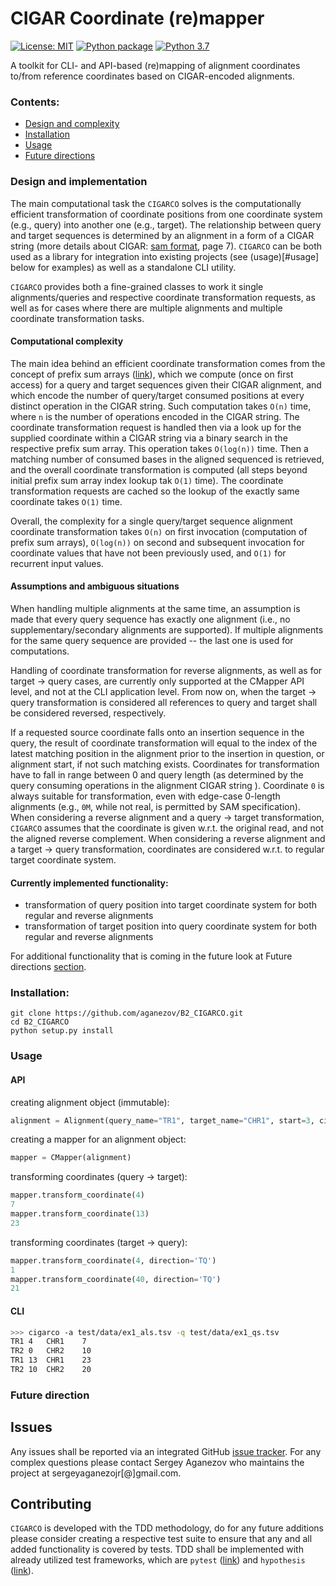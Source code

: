 # CIGAR Coordinate (re)mapper

[![License: MIT](https://img.shields.io/badge/License-MIT-yellow.svg)](https://opensource.org/licenses/MIT)
[![Python package](https://github.com/aganezov/B2_CIGARCO/workflows/Python%20package/badge.svg)](https://github.com/aganezov/B2_CIGARCO/actions)
[![Python 3.7](https://img.shields.io/badge/python-3.7-blue.svg)](https://www.python.org/downloads/)
 

A toolkit for CLI- and API-based (re)mapping of alignment coordinates to/from reference coordinates based on CIGAR-encoded alignments.

### Contents:
* [Design and complexity](#design-and-implementation)
* [Installation](#installation)
* [Usage](#usage)
* [Future directions](#future-directions)

### Design and implementation

The main computational task the `CIGARCO` solves is the computationally efficient transformation of coordinate positions from one coordinate system (e.g., query) into another one (e.g., target).
The relationship between query and target sequences is determined by an alignment in a form of a CIGAR string (more details about CIGAR: [sam format](https://samtools.github.io/hts-specs/SAMv1.pdf), page 7).
`CIGARCO` can be both used as a library for integration into existing projects (see (usage)[#usage] below for examples) as well as a standalone CLI utility.

`CIGARCO` provides both a fine-grained classes to work it single alignments/queries and respective coordinate transformation requests, 
as well as for cases where there are multiple alignments and multiple coordinate transformation tasks.

#### Computational complexity
The main idea behind an efficient coordinate transformation comes from the concept of prefix sum arrays ([link](https://en.wikipedia.org/wiki/Prefix_sum)), 
which we compute (once on first access) for a query and target sequences given their CIGAR alignment, and which encode the number of query/target consumed positions at every distinct operation in the CIGAR string.
Such computation takes `O(n)` time, where `n` is the number of operations encoded in the CIGAR string.
The coordinate  transformation request is handled then via a look up for the supplied coordinate within a CIGAR string via a binary search in the respective prefix sum array.
This operation takes `O(log(n))` time. Then a matching number of consumed bases in the aligned sequenced is retrieved, and the overall coordinate transformation is computed (all steps beyond initial prefix sum array index lookup tak `O(1)` time).
The coordinate transformation requests are cached so the lookup of the exactly same coordinate takes `O(1)` time.

Overall, the complexity for a single query/target sequence alignment coordinate transformation takes `O(n)` on first invocation (computation of prefix sum arrays),
`O(log(n))` on second and subsequent invocation for coordinate values that have not been previously used, and `O(1)` for recurrent input values.   

#### Assumptions and ambiguous situations 
When handling multiple alignments at the same time, an assumption is made that every query sequence has exactly one alignment (i.e., no supplementary/secondary alignments are supported).
If multiple alignments for the same query sequence are provided -- the last one is used for computations.

Handling of coordinate transformation for reverse alignments, as well as for target -> query cases, are currently only supported at the CMapper API level, and not at the CLI application level.
From now on, when the target -> query transformation is considered all references to query and target shall be considered reversed, respectively.

If a requested source coordinate falls onto an insertion sequence in the query, the result of coordinate transformation will equal to the index of the latest matching position in the alignment prior to the insertion in question, or alignment start, if not such matching exists.
Coordinates for transformation have to fall in range between 0 and query length (as determined by the query consuming operations in the alignment CIGAR string ).
Coordinate `0` is always suitable for transformation, even with edge-case 0-length alignments (e.g., `0M`, while not real, is permitted by SAM specification).
When considering a reverse alignment and a query -> target transformation, `CIGARCO` assumes that the coordinate is given w.r.t. the original read, and not the aligned reverse complement.
When considering a reverse alignment and a target -> query transformation, coordinates are considered w.r.t. to regular target coordinate system.

#### Currently implemented functionality:
* transformation of query position into target coordinate system for both regular and reverse alignments 
* transformation of target position into query coordinate system for both regular and reverse alignments

For additional functionality that is coming in the future look at Future directions [section](#future-directions).  

### Installation:

    git clone https://github.com/aganezov/B2_CIGARCO.git
    cd B2_CIGARCO
    python setup.py install

### Usage

#### API
creating alignment object (immutable):
```python
alignment = Alignment(query_name="TR1", target_name="CHR1", start=3, cigar="8M7D6M2I2M11D7M", direction=True)
```

creating a mapper for an alignment object:
```python
mapper = CMapper(alignment)
```

transforming coordinates (query -> target):
```python
mapper.transform_coordinate(4)
7
mapper.transform_coordinate(13)
23
```

transforming coordinates (target -> query):
```python
mapper.transform_coordinate(4, direction='TQ')
1
mapper.transform_coordinate(40, direction='TQ')
21
```

#### CLI
```bash
>>> cigarco -a test/data/ex1_als.tsv -q test/data/ex1_qs.tsv
TR1 4   CHR1    7
TR2 0   CHR2    10
TR1 13  CHR1    23
TR2 10  CHR2    20
```

### Future direction


## Issues
Any issues shall be reported via an integrated GitHub [issue tracker](https://github.com/aganezov/B2_CIGARCO/issues).
For any complex questions please contact Sergey Aganezov who maintains the project at sergeyaganezojr[@]gmail.com.   

## Contributing

`CIGARCO` is developed with the TDD methodology, do for any future additions please consider creating a respective test suite to ensure that any and all added functionality is covered by tests.
TDD shall be implemented with already utilized test frameworks, which are `pytest` ([link](https://docs.pytest.org/en/stable/)) and `hypothesis` ([link](https://hypothesis.readthedocs.io/en/latest/)).


